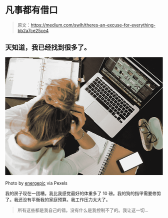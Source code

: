 # 凡事都有借口

> 原文：<https://medium.com/swlh/theres-an-excuse-for-everything-bb2a7ce25ce4>

## 天知道，我已经找到很多了。

![](img/3c23dc492d7460592c168084c213bf33.png)

Photo by [energepic](https://www.pexels.com/@energepic-com-27411) via Pexels

我的房子现在一团糟。我比我感觉最好的体重多了 10 磅。我的狗的指甲需要修剪了。我还没有平衡我的家庭预算。我工作压力太大了。

> 所有这些都是我自己的错。没有什么是我控制不了的。我让这一切…